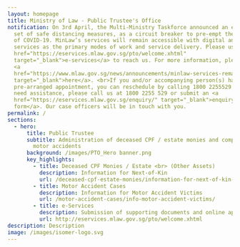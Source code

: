 ```yaml
---
layout: homepage
title: Ministry of Law - Public Trustee's Office
notification: On 3rd April, the Multi-Ministry Taskforce announced an elevated
  set of safe distancing measures, as a circuit breaker to pre-empt the spread
  of COVID-19. MinLaw’s services will remain accessible with digital and call
  services as the primary modes of work and service delivery. Please use our <a
  href="https://eservices.mlaw.gov.sg/pto/welcome.xhtml"
  target="_blank">e-services</a> to reach us. For more information, please refer
  <a
  href="https://www.mlaw.gov.sg/news/announcements/minlaw-services-remain-accessible-amidst-elevated-safe-distancing-measures"
  target="_blank">here</a>. <br>If you and/or accompanying person(s) have a
  pre-arranged appointment, you can reschedule by calling 1800 2255529. If you
  need assistance, please call us at 1800 2255 529 or submit an <a
  href="https://eservices.mlaw.gov.sg/enquiry/" target="_blank">enquiry
  form</a>. Our case officers will be in touch with you.
permalink: /
sections:
  - hero:
      title: Public Trustee
      subtitle: Administration of deceased CPF / estate monies and compensation in
        motor accidents
      background: /images/PTO_Hero banner.png
      key_highlights:
        - title: Deceased CPF Monies / Estate <br> (Other Assets)
          description: Information for Next-of-Kin
          url: /deceased-cpf-estate-monies/information-for-next-of-kin-cpf-monies/
        - title: Motor Accident Cases
          description: Information for Motor Accident Victims
          url: /motor-accident-cases/info-motor-accident-victims/
        - title: e-Services
          description: Submission of supporting documents and online applications
          url: http://eservices.mlaw.gov.sg/pto/welcome.xhtml
description: Description
image: /images/isomer-logo.svg
---
```

